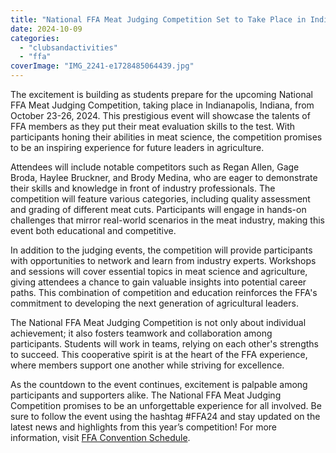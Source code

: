```yaml
---
title: "National FFA Meat Judging Competition Set to Take Place in Indianapolis"
date: 2024-10-09
categories: 
  - "clubsandactivities"
  - "ffa"
coverImage: "IMG_2241-e1728485064439.jpg"
---
```


The excitement is building as students prepare for the upcoming National FFA Meat Judging Competition, taking place in Indianapolis, Indiana, from October 23-26, 2024. This prestigious event will showcase the talents of FFA members as they put their meat evaluation skills to the test. With participants honing their abilities in meat science, the competition promises to be an inspiring experience for future leaders in agriculture.

Attendees will include notable competitors such as Regan Allen, Gage Broda, Haylee Bruckner, and Brody Medina, who are eager to demonstrate their skills and knowledge in front of industry professionals. The competition will feature various categories, including quality assessment and grading of different meat cuts. Participants will engage in hands-on challenges that mirror real-world scenarios in the meat industry, making this event both educational and competitive.

In addition to the judging events, the competition will provide participants with opportunities to network and learn from industry experts. Workshops and sessions will cover essential topics in meat science and agriculture, giving attendees a chance to gain valuable insights into potential career paths. This combination of competition and education reinforces the FFA's commitment to developing the next generation of agricultural leaders.

The National FFA Meat Judging Competition is not only about individual achievement; it also fosters teamwork and collaboration among participants. Students will work in teams, relying on each other's strengths to succeed. This cooperative spirit is at the heart of the FFA experience, where members support one another while striving for excellence.

As the countdown to the event continues, excitement is palpable among participants and supporters alike. The National FFA Meat Judging Competition promises to be an unforgettable experience for all involved. Be sure to follow the event using the hashtag #FFA24 and stay updated on the latest news and highlights from this year’s competition! For more information, visit [FFA Convention Schedule](https://convention.ffa.org/schedule/).
